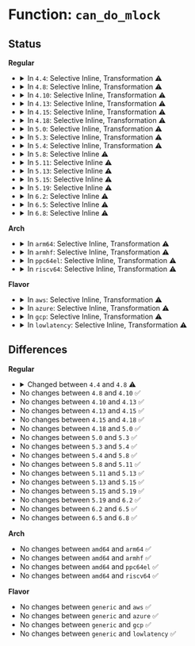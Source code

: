 # Function: <code>can_do_mlock</code>

## Status
<b>Regular</b>
<ul>
<li>
<details>
<summary>In <code>4.4</code>: Selective Inline, Transformation ⚠️</summary>

```c
int can_do_mlock();
```

**Collision:** Unique Global

**Inline:** Selective

**Transformation:** True

**Instances:**

```
In mm/mlock.c (ffffffff811c2c30)
Location: mm/mlock.c:27
Inline: True
Inline callers:
  - mm/mlock.c:do_mlock
  - mm/mlock.c:SyS_mlockall
Direct callers:
  - mm/mlock.c:do_mlock
  - mm/mlock.c:SyS_mlockall
  - mm/mmap.c:do_mmap
```
**Symbols:**

```
ffffffff811c2c30-ffffffff811c2c48: can_do_mlock.part.9 (STB_LOCAL)
ffffffff811c2c50-ffffffff811c2c82: can_do_mlock (STB_GLOBAL)
```
</details>
</li>
<li>
<details>
<summary>In <code>4.8</code>: Selective Inline, Transformation ⚠️</summary>

```c
bool can_do_mlock();
```

**Collision:** Unique Global

**Inline:** Selective

**Transformation:** True

**Instances:**

```
In mm/mlock.c (ffffffff811df9ca)
Location: mm/mlock.c:27
Inline: True
Inline callers:
  - mm/mlock.c:SyS_mlockall
  - mm/mlock.c:do_mlock
Direct callers:
  - mm/mlock.c:SyS_mlockall
  - mm/mlock.c:do_mlock
  - mm/mmap.c:do_mmap
```
**Symbols:**

```
ffffffff811de7d0-ffffffff811de7e5: can_do_mlock.part.10 (STB_LOCAL)
ffffffff811de7f0-ffffffff811de822: can_do_mlock (STB_GLOBAL)
```
</details>
</li>
<li>
<details>
<summary>In <code>4.10</code>: Selective Inline, Transformation ⚠️</summary>

```c
bool can_do_mlock();
```

**Collision:** Unique Global

**Inline:** Selective

**Transformation:** True

**Instances:**

```
In mm/mlock.c (ffffffff811ef92a)
Location: mm/mlock.c:27
Inline: True
Inline callers:
  - mm/mlock.c:SyS_mlockall
  - mm/mlock.c:do_mlock
Direct callers:
  - mm/mlock.c:SyS_mlockall
  - mm/mlock.c:do_mlock
  - mm/mmap.c:do_mmap
```
**Symbols:**

```
ffffffff811ee5f0-ffffffff811ee605: can_do_mlock.part.11 (STB_LOCAL)
ffffffff811ee610-ffffffff811ee642: can_do_mlock (STB_GLOBAL)
```
</details>
</li>
<li>
<details>
<summary>In <code>4.13</code>: Selective Inline, Transformation ⚠️</summary>

```c
bool can_do_mlock();
```

**Collision:** Unique Global

**Inline:** Selective

**Transformation:** True

**Instances:**

```
In mm/mlock.c (ffffffff811fa83a)
Location: mm/mlock.c:28
Inline: True
Inline callers:
  - mm/mlock.c:SyS_mlockall
  - mm/mlock.c:do_mlock
Direct callers:
  - mm/mlock.c:SyS_mlockall
  - mm/mlock.c:do_mlock
  - mm/mmap.c:do_mmap
```
**Symbols:**

```
ffffffff811f9590-ffffffff811f95a5: can_do_mlock.part.11 (STB_LOCAL)
ffffffff811f95b0-ffffffff811f95e2: can_do_mlock (STB_GLOBAL)
```
</details>
</li>
<li>
<details>
<summary>In <code>4.15</code>: Selective Inline, Transformation ⚠️</summary>

```c
bool can_do_mlock();
```

**Collision:** Unique Global

**Inline:** Selective

**Transformation:** True

**Instances:**

```
In mm/mlock.c (ffffffff81212d6a)
Location: mm/mlock.c:29
Inline: True
Inline callers:
  - mm/mlock.c:SyS_mlockall
  - mm/mlock.c:do_mlock
Direct callers:
  - mm/mlock.c:SyS_mlockall
  - mm/mlock.c:do_mlock
  - mm/mmap.c:do_mmap
```
**Symbols:**

```
ffffffff812119c0-ffffffff812119d5: can_do_mlock.part.10 (STB_LOCAL)
ffffffff812119e0-ffffffff81211a13: can_do_mlock (STB_GLOBAL)
```
</details>
</li>
<li>
<details>
<summary>In <code>4.18</code>: Selective Inline, Transformation ⚠️</summary>

```c
bool can_do_mlock();
```

**Collision:** Unique Global

**Inline:** Selective

**Transformation:** True

**Instances:**

```
In mm/mlock.c (ffffffff81233d66)
Location: mm/mlock.c:29
Inline: True
Inline callers:
  - mm/mlock.c:__ia32_sys_mlockall
  - mm/mlock.c:__x64_sys_mlockall
  - mm/mlock.c:do_mlock
Direct callers:
  - mm/mlock.c:__ia32_sys_mlockall
  - mm/mlock.c:__x64_sys_mlockall
  - mm/mlock.c:do_mlock
  - mm/mmap.c:do_mmap
```
**Symbols:**

```
ffffffff81232710-ffffffff81232725: can_do_mlock.part.14 (STB_LOCAL)
ffffffff81232730-ffffffff81232763: can_do_mlock (STB_GLOBAL)
```
</details>
</li>
<li>
<details>
<summary>In <code>5.0</code>: Selective Inline, Transformation ⚠️</summary>

```c
bool can_do_mlock();
```

**Collision:** Unique Global

**Inline:** Selective

**Transformation:** True

**Instances:**

```
In mm/mlock.c (ffffffff81247336)
Location: mm/mlock.c:29
Inline: True
Inline callers:
  - mm/mlock.c:__ia32_sys_mlockall
  - mm/mlock.c:__x64_sys_mlockall
  - mm/mlock.c:do_mlock
Direct callers:
  - mm/mlock.c:__ia32_sys_mlockall
  - mm/mlock.c:__x64_sys_mlockall
  - mm/mlock.c:do_mlock
  - mm/mmap.c:do_mmap
```
**Symbols:**

```
ffffffff81245f50-ffffffff81245f65: can_do_mlock.part.14 (STB_LOCAL)
ffffffff81245f70-ffffffff81245fa3: can_do_mlock (STB_GLOBAL)
```
</details>
</li>
<li>
<details>
<summary>In <code>5.3</code>: Selective Inline, Transformation ⚠️</summary>

```c
bool can_do_mlock();
```

**Collision:** Unique Global

**Inline:** Selective

**Transformation:** True

**Instances:**

```
In mm/mlock.c (ffffffff8125954a)
Location: mm/mlock.c:29
Inline: True
Inline callers:
  - mm/mlock.c:__ia32_sys_mlockall
  - mm/mlock.c:__x64_sys_mlockall
  - mm/mlock.c:do_mlock
Direct callers:
  - mm/mlock.c:__ia32_sys_mlockall
  - mm/mlock.c:__x64_sys_mlockall
  - mm/mlock.c:do_mlock
  - mm/mmap.c:do_mmap
```
**Symbols:**

```
ffffffff81258100-ffffffff81258115: can_do_mlock.part.0 (STB_LOCAL)
ffffffff81258120-ffffffff81258152: can_do_mlock (STB_GLOBAL)
```
</details>
</li>
<li>
<details>
<summary>In <code>5.4</code>: Selective Inline, Transformation ⚠️</summary>

```c
bool can_do_mlock();
```

**Collision:** Unique Global

**Inline:** Selective

**Transformation:** True

**Instances:**

```
In mm/mlock.c (ffffffff81267a1a)
Location: mm/mlock.c:29
Inline: True
Inline callers:
  - mm/mlock.c:__ia32_sys_mlockall
  - mm/mlock.c:__x64_sys_mlockall
  - mm/mlock.c:do_mlock
Direct callers:
  - mm/mlock.c:__ia32_sys_mlockall
  - mm/mlock.c:__x64_sys_mlockall
  - mm/mlock.c:do_mlock
  - mm/mmap.c:do_mmap
```
**Symbols:**

```
ffffffff812665d0-ffffffff812665e5: can_do_mlock.part.0 (STB_LOCAL)
ffffffff812665f0-ffffffff81266622: can_do_mlock (STB_GLOBAL)
```
</details>
</li>
<li>
<details>
<summary>In <code>5.8</code>: Selective Inline ⚠️</summary>

```c
bool can_do_mlock();
```

**Collision:** Unique Global

**Inline:** Selective

**Transformation:** False

**Instances:**

```
In mm/mlock.c (ffffffff81297b44)
Location: mm/mlock.c:29
Inline: True
Inline callers:
  - mm/mlock.c:__do_sys_mlockall
  - mm/mlock.c:__do_sys_mlockall
  - mm/mlock.c:do_mlock
  - mm/mlock.c:do_mlock
Direct callers:
  - mm/mmap.c:do_mmap
```
**Symbols:**

```
ffffffff81296740-ffffffff81296777: can_do_mlock (STB_GLOBAL)
```
</details>
</li>
<li>
<details>
<summary>In <code>5.11</code>: Selective Inline ⚠️</summary>

```c
bool can_do_mlock();
```

**Collision:** Unique Global

**Inline:** Selective

**Transformation:** False

**Instances:**

```
In mm/mlock.c (ffffffff812a2c06)
Location: mm/mlock.c:29
Inline: True
Inline callers:
  - mm/mlock.c:__do_sys_mlockall
  - mm/mlock.c:__do_sys_mlockall
  - mm/mlock.c:do_mlock
  - mm/mlock.c:do_mlock
Direct callers:
  - mm/mmap.c:do_mmap
```
**Symbols:**

```
ffffffff812a16c0-ffffffff812a16f7: can_do_mlock (STB_GLOBAL)
```
</details>
</li>
<li>
<details>
<summary>In <code>5.13</code>: Selective Inline ⚠️</summary>

```c
bool can_do_mlock();
```

**Collision:** Unique Global

**Inline:** Selective

**Transformation:** False

**Instances:**

```
In mm/mlock.c (ffffffff812a8486)
Location: mm/mlock.c:29
Inline: True
Inline callers:
  - mm/mlock.c:__do_sys_mlockall
  - mm/mlock.c:__do_sys_mlockall
  - mm/mlock.c:do_mlock
  - mm/mlock.c:do_mlock
Direct callers:
  - mm/mmap.c:do_mmap
```
**Symbols:**

```
ffffffff812a6e80-ffffffff812a6eb7: can_do_mlock (STB_GLOBAL)
```
</details>
</li>
<li>
<details>
<summary>In <code>5.15</code>: Selective Inline ⚠️</summary>

```c
bool can_do_mlock();
```

**Collision:** Unique Global

**Inline:** Selective

**Transformation:** False

**Instances:**

```
In mm/mlock.c (ffffffff812e9ac6)
Location: mm/mlock.c:30
Inline: True
Inline callers:
  - mm/mlock.c:__do_sys_mlockall
  - mm/mlock.c:__do_sys_mlockall
  - mm/mlock.c:do_mlock
  - mm/mlock.c:do_mlock
Direct callers:
  - mm/mmap.c:do_mmap
```
**Symbols:**

```
ffffffff812e8350-ffffffff812e8387: can_do_mlock (STB_GLOBAL)
```
</details>
</li>
<li>
<details>
<summary>In <code>5.19</code>: Selective Inline ⚠️</summary>

```c
bool can_do_mlock();
```

**Collision:** Unique Global

**Inline:** Selective

**Transformation:** False

**Instances:**

```
In mm/mlock.c (ffffffff81349eb2)
Location: mm/mlock.c:40
Inline: True
Inline callers:
  - mm/mlock.c:__do_sys_mlockall
  - mm/mlock.c:do_mlock
Direct callers:
  - mm/mmap.c:do_mmap
```
**Symbols:**

```
ffffffff81349710-ffffffff81349757: can_do_mlock (STB_GLOBAL)
```
</details>
</li>
<li>
<details>
<summary>In <code>6.2</code>: Selective Inline ⚠️</summary>

```c
bool can_do_mlock();
```

**Collision:** Unique Global

**Inline:** Selective

**Transformation:** False

**Instances:**

```
In mm/mlock.c (ffffffff813c29d2)
Location: mm/mlock.c:40
Inline: True
Inline callers:
  - mm/mlock.c:__do_sys_mlockall
  - mm/mlock.c:do_mlock
Direct callers:
  - mm/mmap.c:do_mmap
```
**Symbols:**

```
ffffffff813c1a10-ffffffff813c1a57: can_do_mlock (STB_GLOBAL)
```
</details>
</li>
<li>
<details>
<summary>In <code>6.5</code>: Selective Inline ⚠️</summary>

```c
bool can_do_mlock();
```

**Collision:** Unique Global

**Inline:** Selective

**Transformation:** False

**Instances:**

```
In mm/mlock.c (ffffffff813f7c12)
Location: mm/mlock.c:40
Inline: True
Inline callers:
  - mm/mlock.c:__do_sys_mlockall
  - mm/mlock.c:do_mlock
Direct callers:
  - mm/mmap.c:do_mmap
```
**Symbols:**

```
ffffffff813f6890-ffffffff813f68d7: can_do_mlock (STB_GLOBAL)
```
</details>
</li>
<li>
<details>
<summary>In <code>6.8</code>: Selective Inline ⚠️</summary>

```c
bool can_do_mlock();
```

**Collision:** Unique Global

**Inline:** Selective

**Transformation:** False

**Instances:**

```
In mm/mlock.c (ffffffff814237e2)
Location: mm/mlock.c:40
Inline: True
Inline callers:
  - mm/mlock.c:__do_sys_mlockall
  - mm/mlock.c:do_mlock
Direct callers:
  - mm/mmap.c:do_mmap
```
**Symbols:**

```
ffffffff81422540-ffffffff81422587: can_do_mlock (STB_GLOBAL)
```
</details>
</li>
</ul>
<b>Arch</b>
<ul>
<li>
<details>
<summary>In <code>arm64</code>: Selective Inline, Transformation ⚠️</summary>

```c
bool can_do_mlock();
```

**Collision:** Unique Global

**Inline:** Selective

**Transformation:** True

**Instances:**

```
In mm/mlock.c (ffff8000102feb7c)
Location: mm/mlock.c:29
Inline: True
Inline callers:
  - mm/mlock.c:__arm64_sys_mlockall
  - mm/mlock.c:do_mlock
Direct callers:
  - mm/mlock.c:__arm64_sys_mlockall
  - mm/mlock.c:do_mlock
  - mm/mmap.c:do_mmap
```
**Symbols:**

```
ffff8000102fd548-ffff8000102fd568: can_do_mlock.part.0 (STB_LOCAL)
ffff8000102fd568-ffff8000102fd59c: can_do_mlock (STB_GLOBAL)
```
</details>
</li>
<li>
<details>
<summary>In <code>armhf</code>: Selective Inline, Transformation ⚠️</summary>

```c
bool can_do_mlock();
```

**Collision:** Unique Global

**Inline:** Selective

**Transformation:** True

**Instances:**

```
In mm/mlock.c (c051db88)
Location: mm/mlock.c:29
Inline: True
Inline callers:
  - mm/mlock.c:__se_sys_mlockall
  - mm/mlock.c:do_mlock
Direct callers:
  - mm/mlock.c:__se_sys_mlockall
  - mm/mlock.c:do_mlock
  - mm/mmap.c:do_mmap
```
**Symbols:**

```
c051ca44-c051ca64: can_do_mlock.part.0 (STB_LOCAL)
c051ca64-c051caa8: can_do_mlock (STB_GLOBAL)
```
</details>
</li>
<li>
<details>
<summary>In <code>ppc64el</code>: Selective Inline, Transformation ⚠️</summary>

```c
bool can_do_mlock();
```

**Collision:** Unique Global

**Inline:** Selective

**Transformation:** True

**Instances:**

```
In mm/mlock.c (c0000000003ca770)
Location: mm/mlock.c:29
Inline: True
Inline callers:
  - mm/mlock.c:__se_sys_mlockall
  - mm/mlock.c:do_mlock
Direct callers:
  - mm/mlock.c:__se_sys_mlockall
  - mm/mlock.c:do_mlock
  - mm/mmap.c:do_mmap
```
**Symbols:**

```
c0000000003c88e0-c0000000003c8918: can_do_mlock.part.0 (STB_LOCAL)
c0000000003c8920-c0000000003c8954: can_do_mlock (STB_GLOBAL)
```
</details>
</li>
<li>
<details>
<summary>In <code>riscv64</code>: Selective Inline, Transformation ⚠️</summary>

```c
bool can_do_mlock();
```

**Collision:** Unique Global

**Inline:** Selective

**Transformation:** True

**Instances:**

```
In mm/mlock.c (ffffffe00020ce44)
Location: mm/mlock.c:29
Inline: True
Inline callers:
  - mm/mlock.c:__se_sys_mlockall
  - mm/mlock.c:do_mlock
Direct callers:
  - mm/mlock.c:__se_sys_mlockall
  - mm/mlock.c:do_mlock
  - mm/mmap.c:do_mmap
```
**Symbols:**

```
ffffffe00020bf1a-ffffffe00020bf3e: can_do_mlock.part.0 (STB_LOCAL)
ffffffe00020bf3e-ffffffe00020bf6c: can_do_mlock (STB_GLOBAL)
```
</details>
</li>
</ul>
<b>Flavor</b>
<ul>
<li>
<details>
<summary>In <code>aws</code>: Selective Inline, Transformation ⚠️</summary>

```c
bool can_do_mlock();
```

**Collision:** Unique Global

**Inline:** Selective

**Transformation:** True

**Instances:**

```
In mm/mlock.c (ffffffff8126006a)
Location: mm/mlock.c:29
Inline: True
Inline callers:
  - mm/mlock.c:__ia32_sys_mlockall
  - mm/mlock.c:__x64_sys_mlockall
  - mm/mlock.c:do_mlock
Direct callers:
  - mm/mlock.c:__ia32_sys_mlockall
  - mm/mlock.c:__x64_sys_mlockall
  - mm/mlock.c:do_mlock
  - mm/mmap.c:do_mmap
```
**Symbols:**

```
ffffffff8125ec20-ffffffff8125ec35: can_do_mlock.part.0 (STB_LOCAL)
ffffffff8125ec40-ffffffff8125ec72: can_do_mlock (STB_GLOBAL)
```
</details>
</li>
<li>
<details>
<summary>In <code>azure</code>: Selective Inline, Transformation ⚠️</summary>

```c
bool can_do_mlock();
```

**Collision:** Unique Global

**Inline:** Selective

**Transformation:** True

**Instances:**

```
In mm/mlock.c (ffffffff8125248a)
Location: mm/mlock.c:29
Inline: True
Inline callers:
  - mm/mlock.c:__ia32_sys_mlockall
  - mm/mlock.c:__x64_sys_mlockall
  - mm/mlock.c:do_mlock
Direct callers:
  - mm/mlock.c:__ia32_sys_mlockall
  - mm/mlock.c:__x64_sys_mlockall
  - mm/mlock.c:do_mlock
  - mm/mmap.c:do_mmap
```
**Symbols:**

```
ffffffff81251050-ffffffff81251065: can_do_mlock.part.0 (STB_LOCAL)
ffffffff81251070-ffffffff812510a2: can_do_mlock (STB_GLOBAL)
```
</details>
</li>
<li>
<details>
<summary>In <code>gcp</code>: Selective Inline, Transformation ⚠️</summary>

```c
bool can_do_mlock();
```

**Collision:** Unique Global

**Inline:** Selective

**Transformation:** True

**Instances:**

```
In mm/mlock.c (ffffffff8125de0a)
Location: mm/mlock.c:29
Inline: True
Inline callers:
  - mm/mlock.c:__ia32_sys_mlockall
  - mm/mlock.c:__x64_sys_mlockall
  - mm/mlock.c:do_mlock
Direct callers:
  - mm/mlock.c:__ia32_sys_mlockall
  - mm/mlock.c:__x64_sys_mlockall
  - mm/mlock.c:do_mlock
  - mm/mmap.c:do_mmap
```
**Symbols:**

```
ffffffff8125c9c0-ffffffff8125c9d5: can_do_mlock.part.0 (STB_LOCAL)
ffffffff8125c9e0-ffffffff8125ca12: can_do_mlock (STB_GLOBAL)
```
</details>
</li>
<li>
<details>
<summary>In <code>lowlatency</code>: Selective Inline, Transformation ⚠️</summary>

```c
bool can_do_mlock();
```

**Collision:** Unique Global

**Inline:** Selective

**Transformation:** True

**Instances:**

```
In mm/mlock.c (ffffffff8126d7ea)
Location: mm/mlock.c:29
Inline: True
Inline callers:
  - mm/mlock.c:__ia32_sys_mlockall
  - mm/mlock.c:__x64_sys_mlockall
  - mm/mlock.c:do_mlock
Direct callers:
  - mm/mlock.c:__ia32_sys_mlockall
  - mm/mlock.c:__x64_sys_mlockall
  - mm/mlock.c:do_mlock
  - mm/mmap.c:do_mmap
```
**Symbols:**

```
ffffffff8126c3a0-ffffffff8126c3b5: can_do_mlock.part.0 (STB_LOCAL)
ffffffff8126c3c0-ffffffff8126c3f2: can_do_mlock (STB_GLOBAL)
```
</details>
</li>
</ul>

## Differences
<b>Regular</b>
<ul>
<li>
<details>
<summary>Changed between <code>4.4</code> and <code>4.8</code> ⚠️</summary>
<ul>
<li>
<b>Return type changed. </b>
<code>int</code> ➡️ <code>bool</code>
</li>
</ul>
</details>
</li>
<li>
No changes between <code>4.8</code> and <code>4.10</code> ✅
</li>
<li>
No changes between <code>4.10</code> and <code>4.13</code> ✅
</li>
<li>
No changes between <code>4.13</code> and <code>4.15</code> ✅
</li>
<li>
No changes between <code>4.15</code> and <code>4.18</code> ✅
</li>
<li>
No changes between <code>4.18</code> and <code>5.0</code> ✅
</li>
<li>
No changes between <code>5.0</code> and <code>5.3</code> ✅
</li>
<li>
No changes between <code>5.3</code> and <code>5.4</code> ✅
</li>
<li>
No changes between <code>5.4</code> and <code>5.8</code> ✅
</li>
<li>
No changes between <code>5.8</code> and <code>5.11</code> ✅
</li>
<li>
No changes between <code>5.11</code> and <code>5.13</code> ✅
</li>
<li>
No changes between <code>5.13</code> and <code>5.15</code> ✅
</li>
<li>
No changes between <code>5.15</code> and <code>5.19</code> ✅
</li>
<li>
No changes between <code>5.19</code> and <code>6.2</code> ✅
</li>
<li>
No changes between <code>6.2</code> and <code>6.5</code> ✅
</li>
<li>
No changes between <code>6.5</code> and <code>6.8</code> ✅
</li>
</ul>
<b>Arch</b>
<ul>
<li>
No changes between <code>amd64</code> and <code>arm64</code> ✅
</li>
<li>
No changes between <code>amd64</code> and <code>armhf</code> ✅
</li>
<li>
No changes between <code>amd64</code> and <code>ppc64el</code> ✅
</li>
<li>
No changes between <code>amd64</code> and <code>riscv64</code> ✅
</li>
</ul>
<b>Flavor</b>
<ul>
<li>
No changes between <code>generic</code> and <code>aws</code> ✅
</li>
<li>
No changes between <code>generic</code> and <code>azure</code> ✅
</li>
<li>
No changes between <code>generic</code> and <code>gcp</code> ✅
</li>
<li>
No changes between <code>generic</code> and <code>lowlatency</code> ✅
</li>
</ul>
